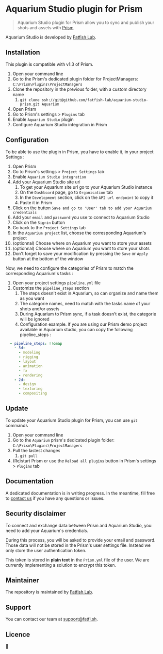 # Aquarium Studio plugin for Prism

> Aquarium Studio plugin for Prism allow you to sync and publish your shots and assets with [Prism](https://prism-pipeline.com/)

Aquarium Studio is developed by [Fatfish Lab](https://fatfi.sh).

## Installation
This plugin is compatible with v1.3 of Prism.

1. Open your command line
1. Go to the Prism's dedicated plugin folder for ProjectManagers: `C:\Prism\Plugins\ProjectManagers`
1. Clone the repository in the previous folder, with a custom directory name
    1. `git clone ssh://git@github.com/fatfish-lab/aquarium-studio-prism.git Aquarium`
1. Open Prism
1. Go to Prism's settings > `Plugins` tab
1. Enable `Aquarium Studio` plugin
1. Configure Aquarium Studio integration in Prism

## Configuration
To be able to use the plugin in Prism, you have to enable it, in your project Settings :

1. Open Prism
1. Go to Prism's settings > `Project Settings` tab
1. Enable `Aquarium Studio integration`
1. Add your Aquarium Studio site url
    1. To get your Aquarium site url go to your Aquarium Studio instance
    1. On the `Dashboard` page, go to `Organisation` tab
    1. In the `Development` section, click on the `API url endpoint` to copy it
    1. Paste it in Prism
1. Click on the button `Save and go to 'User' tab to add your Aquarium credentials`
1. Add your `email` and `password` you use to connect to Aquarium Studio
1. Click on the `Signin` button
1. Go back to the `Project Settings` tab
1. In the `Aquarium project` list, choose the corresponding Aquarium's project
1. (optionnal) Choose where on Aquarium you want to store your assets
1. (optionnal) Choose where on Aquarium you want to store your shots
1. Don't forget to save your modification by pressing the `Save` or `Apply` button at the bottom of the window

Now, we need to configure the categories of Prism to match the corresponding Aquarium's tasks :
1. Open your project settings `pipeline.yml` file
1. Customize the `pipeline_steps` section
    1. The steps doesn't exist in Aquarium, so can organize and name them as you want
    1. The categorie names, need to match with the tasks name of your shots and/or assets
    1. During Aquarium to Prism sync, if a task doesn't exist, the categorie will be ignored
    1. Configuration example. If you are using our Prism demo project available in Aquarium studio, you can copy the following pipeline_steps : 
```yml
  - pipeline_steps: !!omap
    - 3d:
      - modeling
      - rigging
      - layout
      - animation
      - fx
      - rendering
    - 2d:
      - design
      - texturing
      - compositing
```

## Update
To update your Aquarium Studio plugin for Prism, you can use `git` commands

1. Open your command line
1. Go to the `Aquarium` prism's dedicated plugin folder: `C:\Prism\Plugins\ProjectManagers`
1. Pull the lastest changes
    1. `git pull`
1. (Re)start Prism or use the `Reload all plugins` button in Prism's settings > `Plugins` tab

## Documentation

A dedicated documentation is in writing progress. In the meantime, fill free to [contact us](https://fatfi.sh/contact-us/) if you have any questions or issues.

## Security disclaimer
To connect and exchange data between Prism and Aquarium Studio, you need to add your Aquarium's credentials.

During this process, you will be asked to provide your email and password. Those data will not be stored in the Prism's user settings file. Instead we only store the user authentication token.

This token is stored in **plain text** in the `Prism.yml` file of the user. We are currently implementing a solution to encrypt this token.

## Maintainer

The repository is maintained by [Fatfish Lab](https://fatfi.sh). 

## Support

You can contact our team at [support@fatfi.sh](mailto:support@fatfi.sh).

## Licence

🚧
